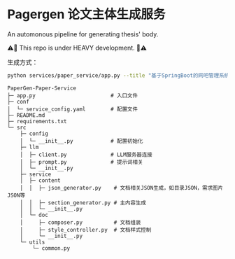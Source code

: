 # Pagergen 论文主体生成服务
An automonous pipeline for generating thesis' body.

⚠️🚧 This repo is under HEAVY development. 🚧⚠️

生成方式：

``` bash
python services/paper_service/app.py --title "基于SpringBoot的网吧管理系统"
```


```
PaperGen-Paper-Service
├─ app.py                        # 入口文件
├─ conf
│  └─ service_config.yaml        # 配置文件
├─ README.md  
├─ requirements.txt
└─ src
    ├─ config
    │  └─ __init__.py            # 配置初始化
    ├─ llm
    │  ├─ client.py              # LLM服务器连接
    │  ├─ prompt.py              # 提示词相关
    │  └─ __init__.py
    ├─ service
    │  ├─ content
    │  │  ├─ json_generator.py    # 文档相关JSON生成，如目录JSON，需求图片JSON等
    │  │  ├─ section_generator.py # 主内容生成
    │  │  └─ __init__.py
    │  └─ doc
    │     ├─ composer.py          # 文档组装
    │     ├─ style_controller.py  # 文档样式控制
    │     └─ __init__.py
    └─ utils
        └─ common.py
```